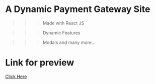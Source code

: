 # A Dynamic Payment Gateway Site

>>> Made with React JS

>>> Dynamic Features

>>> Modals and many more...


# Link for preview

[Click Here](https://stripe-setup.netlify.app/)
